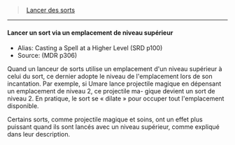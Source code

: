 ﻿> [Lancer des sorts](hd_spellcasting.md)

---

#### Lancer un sort via un emplacement de niveau supérieur

- Alias: Casting a Spell at a Higher Level (SRD p100)
- Source: (MDR p306)

Quand un lanceur de sorts utilise un emplacement d'un niveau supérieur à celui du sort, ce dernier adopte le niveau de l'emplacement lors de son incantation. Par exemple, si Umare lance projectile magique en dépensant un emplacement de niveau 2, ce projectile ma- gique devient un sort de niveau 2. En pratique, le sort se « dilate » pour occuper tout l'emplacement disponible.

Certains sorts, comme projectile magique et soins, ont un effet plus puissant quand ils sont lancés avec un niveau supérieur, comme expliqué dans leur description.

